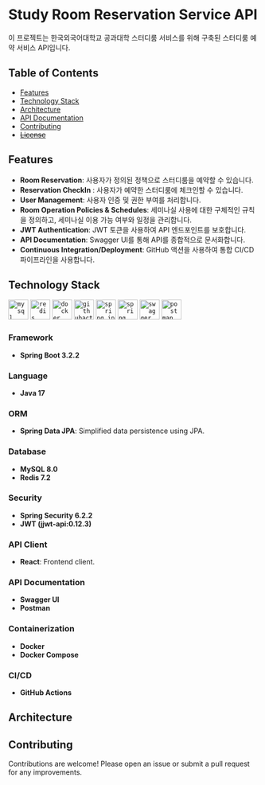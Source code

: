# Study Room Reservation Service API
이 프로젝트는 한국외국어대학교 공과대학 스터디룸 서비스를 위해 구축된 스터디룸 예약 서비스 API입니다.

## Table of Contents
- [Features](#features)
- [Technology Stack](#technology-stack)
- [Architecture](#architecture)
- [API Documentation](#api-documentation)
- [Contributing](#contributing)
- ~~[License](#license)~~

## Features
- **Room Reservation**: 사용자가 정의된 정책으로 스터디룸을 예약할 수 있습니다.
- **Reservation CheckIn** : 사용자가 예약한 스터디룸에 체크인할 수 있습니다.
- **User Management**: 사용자 인증 및 권한 부여를 처리합니다.
- **Room Operation Policies & Schedules**: 세미나실 사용에 대한 구체적인 규칙을 정의하고, 세미나실 이용 가능 여부와 일정을 관리합니다.
- **JWT Authentication**: JWT 토큰을 사용하여 API 엔드포인트를 보호합니다.
- **API Documentation**: Swagger UI를 통해 API를 종합적으로 문서화합니다.
- **Continuous Integration/Deployment**: GitHub 액션을 사용하여 통합 CI/CD 파이프라인을 사용합니다.

## Technology Stack
<code><img title="Mysql" alt="mysql" width="40px"
src="https://cdn.jsdelivr.net/gh/devicons/devicon/icons/mysql/mysql-original-wordmark.svg" /></code>
<code><img title="Redis" alt="redis" width="40px"
src="https://cdn.jsdelivr.net/gh/devicons/devicon@latest/icons/redis/redis-original-wordmark.svg" /></code>
<code><img title="Docker" alt="docker" width="40px"
src="https://cdn.jsdelivr.net/gh/devicons/devicon@latest/icons/docker/docker-original.svg"/></code>
<code><img title="GithubActions" alt="githubactions" width="40px"
src="https://cdn.jsdelivr.net/gh/devicons/devicon@latest/icons/githubactions/githubactions-original.svg" /></code>
<code><img title="Spring JPA" alt="spring_jpa" width="40px"
src="https://cdn.jsdelivr.net/gh/devicons/devicon/icons/spring/spring-original.svg" /></code>
<code><img title="Spring" alt="spring" width="40px"
src="https://cdn.jsdelivr.net/gh/devicons/devicon/icons/spring/spring-original.svg" /></code>
<code><img title="Swagger" alt="swagger" width="40px"
src="https://cdn.jsdelivr.net/gh/devicons/devicon@latest/icons/swagger/swagger-original.svg" /></code>
<code><img title="Postman" alt="postman" width="40px"
src="https://cdn.jsdelivr.net/gh/devicons/devicon@latest/icons/postman/postman-original.svg" /></code>
### Framework
- **Spring Boot 3.2.2**

### Language
- **Java 17**

### ORM
- **Spring Data JPA**: Simplified data persistence using JPA.

### Database
- **MySQL 8.0**
- **Redis 7.2**  

### Security
- **Spring Security 6.2.2**
- **JWT (jjwt-api:0.12.3)**

### API Client
- **React**: Frontend client.

### API Documentation
- **Swagger UI**
- **Postman**

### Containerization
- **Docker**
- **Docker Compose**

### CI/CD
- **GitHub Actions**  
  

## Architecture


## Contributing
Contributions are welcome! Please open an issue or submit a pull request for any improvements.